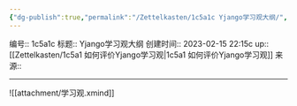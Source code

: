 ```yaml
---
{"dg-publish":true,"permalink":"/Zettelkasten/1c5a1c Yjango学习观大纲/","dgPassFrontmatter":true}
---
```


编号:: 1c5a1c
标题:: Yjango学习观大纲
创建时间:: 2023-02-15 22:15c
up:: [[Zettelkasten/1c5a1 如何评价Yjango学习观\|1c5a1 如何评价Yjango学习观]]
来源:: 

---

![[attachment/学习观.xmind]]